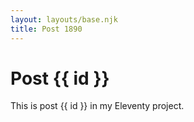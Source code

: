 ```yaml
---
layout: layouts/base.njk
title: Post 1890
---
```


# Post {{ id }}

This is post {{ id }} in my Eleventy project.
